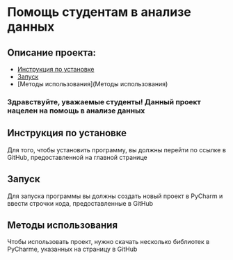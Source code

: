 # Помощь студентам в анализе данных

## Описание проекта:

- [Инструкция по установке](Инструкция-по-установке)
- [Запуск](Запуск)
- [Методы использования](Методы использования)

### Здравствуйте, уважаемые студенты! Данный проект нацелен на помощь в анализе данных

## Инструкция по установке

Для того, чтобы установить программу, вы должны перейти по ссылке в GitHub, предоставленной на главной странице

## Запуск

Для запуска программы вы должны создать новый проект в PyCharm и ввести строчки кода, предоставленные в GitHub

## Методы использования

Чтобы использовать проект, нужно скачать несколько библиотек в PyCharme, указанных на страницу в GitHub
